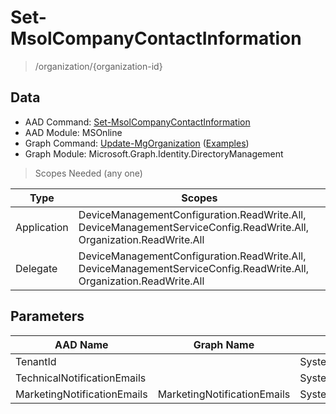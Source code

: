 # Set-MsolCompanyContactInformation

> /organization/{organization-id}

## Data

+ AAD Command: [Set-MsolCompanyContactInformation](https://docs.microsoft.com/en-us/powershell/module/MSOnline/Set-MsolCompanyContactInformation)
+ AAD Module: MSOnline
+ Graph Command: [Update-MgOrganization](https://docs.microsoft.com/en-us/powershell/module/Microsoft.Graph.Identity.DirectoryManagement/Update-MgOrganization) ([Examples](https://github.com/orgs/msgraph/discussions?discussions_q=Update-MgOrganization))
+ Graph Module: Microsoft.Graph.Identity.DirectoryManagement

> Scopes Needed (any one)

|Type|Scopes|
|---|---|
|Application|DeviceManagementConfiguration.ReadWrite.All, DeviceManagementServiceConfig.ReadWrite.All, Organization.ReadWrite.All|
|Delegate|DeviceManagementConfiguration.ReadWrite.All, DeviceManagementServiceConfig.ReadWrite.All, Organization.ReadWrite.All|

## Parameters

|AAD Name|Graph Name|AAD Type|Graph Type|Infos|
|---|---|---|---|---|
|TenantId||System.Nullable/System.Guid|||
|TechnicalNotificationEmails||System.String[]|||
|MarketingNotificationEmails|MarketingNotificationEmails|System.String[]|System.String[]||

